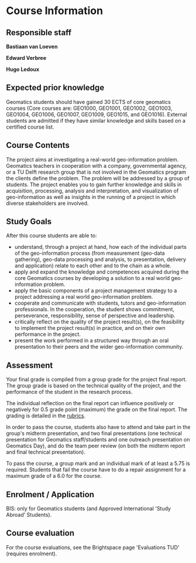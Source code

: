 
# Course Information

<!-- toc -->

## Responsible staff

__Bastiaan van Loeven__
[<i class="fa fa-envelope"></i>](mailto:b.vanloenen@tudelft.nl)

__Edward Verbree__
[<i class="fa fa-envelope"></i>](mailto:e.verbree@tudelft.nl)

__Hugo Ledoux__
[<i class="fa fa-home"></i>](https://3d.bk.tudelft.nl/hledoux) 
[<i class="fa fa-envelope"></i>](mailto:h.ledoux@tudelft.nl)




## Expected prior knowledge 
Geomatics students should have gained 30 ECTS of core geomatics courses (Core courses are: GEO1000, GEO1001, GEO1002, GEO1003, GEO1004, GEO1006, GEO1007, GEO1009, GEO1015, and GEO1016). External students are admitted if they have similar knowledge and skills based on a certified course list.

## Course Contents
The project aims at investigating a real-world geo-information problem. Geomatics teachers in cooperation with a company, governmental agency, or a TU Delft research group that is not involved in the Geomatics program the clients define the problem. The problem will be addressed by a group of students. The project enables you to gain further knowledge and skills in acquisition, processing, analysis and interpretation, and visualization of geo-information as well as insights in the running of a project in which diverse stakeholders are involved.

## Study Goals

After this course students are able to:

* understand, through a project at hand, how each of the individual parts of the geo-information process (from measurement (geo-data gathering), geo-data processing and analysis, to presentation, delivery and application) relate to each other and to the chain as a whole.
* apply and expand the knowledge and competences acquired during the core Geomatics courses by developing a solution to a real world geo-information problem.
* apply the basic components of a project management strategy to a project addressing a real world geo-information problem.
* cooperate and communicate with students, tutors and geo-information professionals. In the cooperation, the student shows commitment, perseverance, responsibility, sense of perspective and leadership.
* critically reflect on the quality of the project result(s), on the feasibility to implement the project result(s) in practice, and on their own performance in the project.
* present the work performed in a structured way through an oral presentation to their peers and the wider geo-information community.


## Assessment

Your final grade is compiled from a group grade for the project final report. The group grade is based on the technical quality of the project, and the performance of the student in the research process.

The individual reflection on the final report can influence positively or negatively for 0.5 grade point (maximum) the grade on the final report. 
The grading is detailed in the [rubrics](./grading/index.md).

In order to pass the course, students also have to attend and take part in the group's midterm presentation, and two final presentations (one technical presentation for Geomatics staff/students and one outreach presentation on Geomatics Day), and do the team peer review (on both the midterm report and final technical presentation).

To pass the course, a group mark and an individual mark of at least a 5.75 is required. Students that fail the course have to do a repair assignment for a maximum grade of a 6.0 for the course.

## Enrolment / Application 
BIS: only for Geomatics students (and Approved International 'Study Abroad' Students).


## Course evaluation
For the course evaluations, see the Brightspace page 'Evaluations TUD' (requires enrolment).
